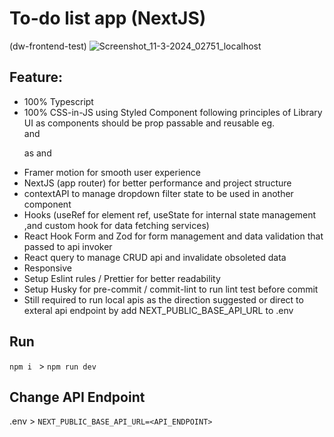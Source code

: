 # To-do list app (NextJS)
(dw-frontend-test)
![Screenshot_11-3-2024_02751_localhost](https://github.com/devvianto605/dw-frontend-test/assets/101519510/8175f498-b693-4e3e-b92d-d208ab916636)

## Feature:
- 100% Typescript
- 100% CSS-in-JS using Styled Component following principles of Library UI as components should be prop passable and reusable eg. <div> and <p> as <Box> and <Text>
- Framer motion for smooth user experience 
- NextJS (app router) for better performance and project structure
- contextAPI to manage dropdown filter state to be used in another component
- Hooks (useRef for element ref, useState for internal state management ,and custom hook for data fetching services)
- React Hook Form and Zod for form management and data validation that passed to api invoker
- React query to manage CRUD api and invalidate obsoleted data
- Responsive
- Setup Eslint rules / Prettier for better readability
- Setup Husky for pre-commit / commit-lint to run lint test before commit
- Still required to run local apis as the direction suggested or direct to exteral api endpoint by add NEXT_PUBLIC_BASE_API_URL to .env

## Run
```npm i ``` >
``` npm run dev ```

## Change API Endpoint
.env > ```NEXT_PUBLIC_BASE_API_URL=<API_ENDPOINT>```

